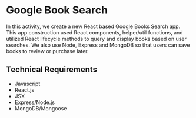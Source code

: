 # Google Book Search

In this activity, we create a new React based Google Books Search app. This app construction used React components, helper/util functions, and utilized React lifecycle methods to query and display books based on user searches. We also use Node, Express and MongoDB so that users can save books to review or purchase later.


## Technical Requirements
* Javascript
* React.js
* JSX
* Express/Node.js
* MongoDB/Mongoose

